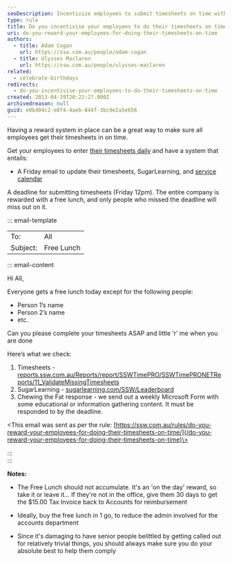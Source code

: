 ```yaml
---
seoDescription: Incentivize employees to submit timesheets on time with a reward system that includes a free lunch for the entire company.
type: rule
title: Do you incentivise your employees to do their timesheets on time?
uri: do-you-reward-your-employees-for-doing-their-timesheets-on-time
authors:
  - title: Adam Cogan
    url: https://ssw.com.au/people/adam-cogan
  - title: Ulysses Maclaren
    url: https://ssw.com.au/people/ulysses-maclaren
related:
  - celebrate-birthdays
redirects:
  - do-you-incentivise-your-employees-to-do-their-timesheets-on-time
created: 2013-04-19T20:22:27.000Z
archivedreason: null
guid: e0bd04c2-e8f4-4aeb-844f-3bc9e2a5e656
---
```


Having a reward system in place can be a great way to make sure all employees get their timesheets in on time.

Get your employees to enter [their timesheets daily](/do-you-know-when-to-enter-your-timesheets) and have a system that entails:

<!--endintro-->

* A Friday email to update their timesheets, SugarLearning, and [service calendar](/scheduling-do-you-know-how-to-view-the-availability-of-each-developer-resource-scheduling)

A deadline for submitting timesheets (Friday 12pm). The entire company is rewarded with a free lunch, and only people who missed the deadline will miss out on it.

::: email-template  

| | |
| -------- | --- |
| To: | All |
| Subject: | Free Lunch |  
::: email-content

Hi All,

Everyone gets a free lunch today except for the following people:

* Person 1’s name
* Person 2’s name
* etc.

Can you please complete your timesheets ASAP and little ‘r’ me when you are done

Here’s what we check:

1. Timesheets - [reports.ssw.com.au/Reports/report/SSWTimePRO/SSWTimePRONETReports/11_ValidateMissingTimesheets](http://reports.ssw.com.au/Reports/report/SSWTimePRO/SSWTimePRONETReports/11_ValidateMissingTimesheets%22)
2. SugarLearning - [sugarlearning.com/SSW/Leaderboard](https://www.sugarlearning.com/SSW/Leaderboard)
3. Chewing the Fat response - we send out a weekly Microsoft Form with some educational or information gathering content. It must be responded to by the deadline.

\<This email was sent as per the rule: [https://ssw.com.au/rules/do-you-reward-your-employees-for-doing-their-timesheets-on-time/](/do-you-reward-your-employees-for-doing-their-timesheets-on-time)\>

:::  
:::

**Notes:**

* The Free Lunch should not accumulate. It's an 'on the day' reward, so take it or leave it... If they're not in the office, give them 30 days to get the $15.00 Tax Invoice back to Accounts for reimbursement

* Ideally, buy the free lunch in 1 go, to reduce the admin involved for the accounts department

* Since it's damaging to have senior people belittled by getting called out for relatively trivial things, you should always make sure you do your absolute best to help them comply
